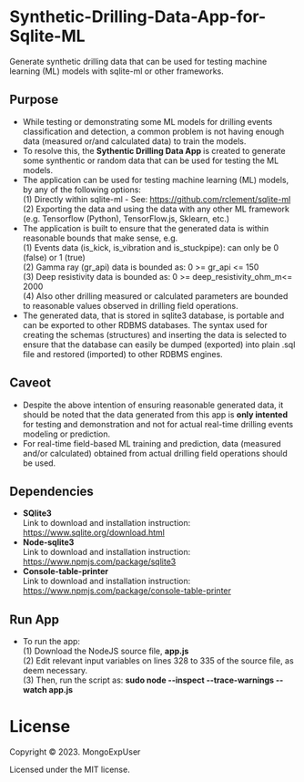 # Synthetic-Drilling-Data-App-for-Sqlite-ML
Generate synthetic drilling data that can be used for testing machine learning (ML) models with sqlite-ml or other frameworks.

## Purpose    
* While testing or demonstrating some ML models for drilling events classification and detection, a common problem is not having enough data (measured or/and calculated data) to train the models.
* To resolve this, the <strong> Sythentic Drilling Data App </strong> is created to generate some synthentic or random data that can be used for testing the ML models.
* The application can be used for testing machine learning (ML) models, by any of the following options: <br>
  (1) Directly within sqlite-ml - See: https://github.com/rclement/sqlite-ml <br>
  (2) Exporting the data and using the data with any other ML framework (e.g. Tensorflow (Python), TensorFlow.js, Sklearn, etc.)
* The application is built to ensure that the generated data is within reasonable bounds that make sense, e.g. <br>
  (1) Events data (is_kick, is_vibration and is_stuckpipe): can only be 0 (false) or 1 (true) <br>
  (2) Gamma ray (gr_api) data is bounded as:  0 >= gr_api <= 150 <br>
  (3) Deep resistivity data is bounded as: 0 >= deep_resistivity_ohm_m<= 2000 <br>
  (4) Also other drilling measured or calculated parameters are bounded to reasonable values observed in drilling field operations.
* The generated data, that is stored in sqlite3 database, is portable and can be exported to other RDBMS databases. The syntax used for creating the schemas (structures) and inserting the data is selected to ensure that the database can easily be dumped (exported) into plain .sql file and restored (imported) to other RDBMS engines.

## Caveot  
* Despite the above intention of ensuring reasonable generated data, it should be noted that the data generated from this app is <strong> only intented </strong> for testing and demonstration and not for actual real-time drilling events modeling or prediction.
* For real-time field-based ML training and prediction, data (measured and/or calculated) obtained from actual drilling field operations should be used.
    
## Dependencies
* <strong> SQlite3 </strong> <br>
  Link to download and installation instruction: https://www.sqlite.org/download.html
* <strong> Node-sqlite3 </strong> <br>
  Link to download and installation instruction: https://www.npmjs.com/package/sqlite3
* <strong> Console-table-printer </strong> <br>
  Link to download and installation instruction: https://www.npmjs.com/package/console-table-printer

##  Run App
* To run the app: <br>
  (1) Download the NodeJS source file, <strong> app.js </strong> <br>
  (2) Edit relevant input variables on lines 328 to 335 of the source file, as deem necessary. <br>
  (3) Then, run the script as: <strong> sudo node --inspect --trace-warnings --watch app.js </strong>



# License

Copyright © 2023. MongoExpUser

Licensed under the MIT license.
